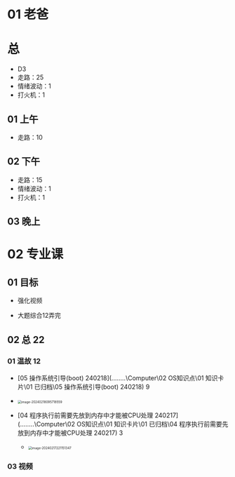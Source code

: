 # 01 老爸



# 总

* D3
* 走路：25
* 情绪波动：1
* 打火机：1



## 01 上午 

* 走路：10

## 02 下午

* 走路：15
* 情绪波动：1
* 打火机：1

## 03 晚上



# 02 专业课



## 01 目标

* 强化视频

* 大题综合12弄完

  

## 02 总 22

### 01 温故 12

*   [05 操作系统引导(boot) 240218](..\..\..\..\Computer\02 OS知识点\01 知识卡片\01 已归档\05 操作系统引导(boot) 240218)  9
   *  <img src="https://cvp.oss-cn-shanghai.aliyuncs.com/picgo/202402180957660.png" alt="image-20240218095718559" style="zoom:50%;" />

*  [04 程序执行前需要先放到内存中才能被CPU处理 240217](..\..\..\..\Computer\02 OS知识点\01 知识卡片\01 已归档\04 程序执行前需要先放到内存中才能被CPU处理 240217)  3
   *  <img src="https://cvp.oss-cn-shanghai.aliyuncs.com/picgo/202402172211410.png" alt="image-20240217221151347" style="zoom:50%;" />




### 03 视频 





